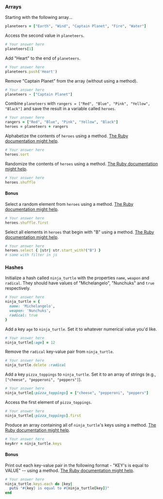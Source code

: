 ### Arrays

Starting with the following array...

```rb
planeteers = ["Earth", "Wind", "Captain Planet", "Fire", "Water"]
```

Access the second value in `planeteers`.

```rb
# Your answer here
planeteers[1]
```

Add "Heart" to the end of `planeteers`.

```rb
# Your answer here
planeteers.push('Heart')
```

Remove "Captain Planet" from the array (without using a method).

```rb
# Your answer here
planeteers - ["Captain Planet"]
```

Combine `planeteers` with `rangers = ["Red", "Blue", "Pink", "Yellow", "Black"]` and save the result in a variable called `heroes`.

```rb
# Your answer here
rangers = ["Red", "Blue", "Pink", "Yellow", "Black"]
heroes = planeteers + rangers
```

Alphabetize the contents of `heroes` using a method. [The Ruby documentation might help](http://ruby-doc.org/core-2.2.0/Array.html).

```rb
# Your answer here
heroes.sort
```

Randomize the contents of `heroes` using a method. [The Ruby documentation might help](http://ruby-doc.org/core-2.2.0/Array.html).

```rb
# Your answer here
heroes.shuffle
```

#### Bonus

Select a random element from `heroes` using a method. [The Ruby documentation might help](http://ruby-doc.org/core-2.2.0/Array.html).

```rb
# Your answer here
heroes.shuffle.first
```

Select all elements in `heroes` that begin with "B" using a method. [The Ruby documentation might help](http://ruby-doc.org/core-2.2.0/Array.html).

```rb
# Your answer here
heroes.select { |str| str.start_with?("B") }
# same with filter in js
```

### Hashes

Initialize a hash called `ninja_turtle` with the properties `name`, `weapon` and `radical`. They should have values of "Michelangelo", "Nunchuks" and `true` respectively.

```rb
# Your answer here
ninja_turtle = {
  name: 'Michelangelo',
  weapon: 'Nunchuks',
  radical: true
}
```

Add a key `age` to `ninja_turtle`. Set it to whatever numerical value you'd like.

```rb
# Your answer here
ninja_turtle[:age] = 12
```

Remove the `radical` key-value pair from `ninja_turtle`.

```rb
# Your answer here
ninja_turtle.delete :radical
```

Add a key `pizza_toppings` to `ninja_turtle`. Set it to an array of strings (e.g., `["cheese", "pepperoni", "peppers"]`).

```rb
# Your answer here
ninja_turtle[:pizza_toppings] = ["cheese", "pepperoni", "peppers"]
```

Access the first element of `pizza_toppings`.

```rb
# Your answer here
ninja_turtle[:pizza_toppings].first
```

Produce an array containing all of `ninja_turtle`'s keys using a method. [The Ruby documentation might help](http://ruby-doc.org/core-1.9.3/Hash.html).

```rb
# Your answer here
keyArr = ninja_turtle.keys
```

#### Bonus

Print out each key-value pair in the following format - "KEY's is equal to VALUE" -- using a method. [The Ruby documentation might help](http://ruby-doc.org/core-1.9.3/Hash.html).

```rb
# Your answer here
ninja_turtle.keys.each do |key|
  puts "#{key} is equal to #{ninja_turtle[key]}"
end
```
